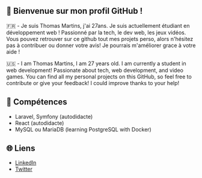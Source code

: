 ## 👋 Bienvenue sur mon profil GitHub !


🇫🇷 - Je suis Thomas Martins, j'ai 27ans. Je suis actuellement étudiant en développement web ! Passionné par la tech, le dev web, les jeux vidéos.
Vous pouvez retrouver sur ce github tout mes projets perso, alors n'hésitez pas à contribuer ou donner votre avis! Je pourrais m'améliorer grace à votre aide !

🇺🇸 - I am Thomas Martins, I am 27 years old. I am currently a student in web development! Passionate about tech, web development, and video games.
You can find all my personal projects on this GitHub, so feel free to contribute or give your feedback! I could improve thanks to your help!

## 🔧 Compétences

- Laravel, Symfony (autodidacte)
- React (autodidacte)
- MySQL ou MariaDB (learning PostgreSQL with Docker)

## 🌐 Liens

- [LinkedIn](www.linkedin.com/in/thomasmartinsdev)
- [Twitter](@ThomasMart36644)
<!-- - [Site Web Personnel](lien-vers-site-web) -->

<!--
**Thomas-Martins/Thomas-Martins** is a ✨ _special_ ✨ repository because its `README.md` (this file) appears on your GitHub profile.

Here are some ideas to get you started:

- 🔭 I’m currently working on ...
- 🌱 I’m currently learning ...
- 👯 I’m looking to collaborate on ...
- 🤔 I’m looking for help with ...
- 💬 Ask me about ...
- 📫 How to reach me: ...
- 😄 Pronouns: ...
- ⚡ Fun fact: ...
-->
